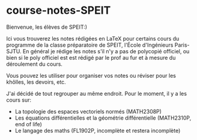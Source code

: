 # course-notes-SPEIT

Bienvenue, les élèves de SPEIT:)

Ici vous trouverez les notes rédigées en LaTeX pour certains cours du programme de la classe préparatoire de SPEIT, l'École d'Ingénieurs Paris-SJTU. En général je rédige les notes s'il n'y a pas de polycopié officiel, ou bien si le poly officiel est est rédigé par le prof au fur et à mesure du déroulement du cours.

Vous pouvez les utiliser pour organiser vos notes ou réviser pour les khôlles, les devoirs, etc.

J'ai décidé de tout regrouper au même endroit. Pour le moment, il y a les cours sur:

* La topologie des espaces vectoriels normés (MATH2308P)
* Les équations différentielles et la géométrie différentielle (MATH2310P, end of life)
* Le langage des maths (FL1902P, incomplète et restera incomplète)

